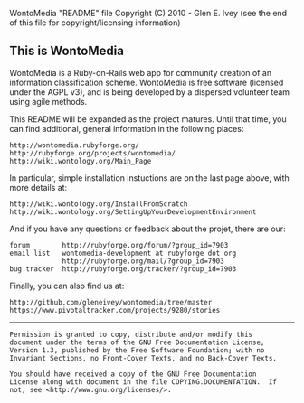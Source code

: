 WontoMedia "README" file
Copyright (C) 2010 - Glen E. Ivey
  (see the end of this file for copyright/licensing information)


## This is WontoMedia ##

WontoMedia is a Ruby-on-Rails web app for community creation of an
information classification scheme.  WontoMedia is free software
(licensed under the AGPL v3), and is being developed by a dispersed
volunteer team using agile methods.

This README will be expanded as the project matures.  Until that time,
you can find additional, general information in the following places:

    http://wontomedia.rubyforge.org/
    http://rubyforge.org/projects/wontomedia/
    http://wiki.wontology.org/Main_Page

In particular, simple installation instuctions are on the last page
above, with more details at:

    http://wiki.wontology.org/InstallFromScratch
    http://wiki.wontology.org/SettingUpYourDevelopmentEnvironment

And if you have any questions or feedback about the projet, there are
our:

    forum        http://rubyforge.org/forum/?group_id=7903
    email list   wontomedia-development at rubyforge dot org
                 http://rubyforge.org/mail/?group_id=7903
    bug tracker  http://rubyforge.org/tracker/?group_id=7903


Finally, you can also find us at:

    http://github.com/gleneivey/wontomedia/tree/master
    https://www.pivotaltracker.com/projects/9280/stories

----------------------------------------------------------------

    Permission is granted to copy, distribute and/or modify this
    document under the terms of the GNU Free Documentation License,
    Version 1.3, published by the Free Software Foundation; with no
    Invariant Sections, no Front-Cover Texts, and no Back-Cover Texts.

    You should have received a copy of the GNU Free Documentation
    License along with document in the file COPYING.DOCUMENTATION.  If
    not, see <http://www.gnu.org/licenses/>.

